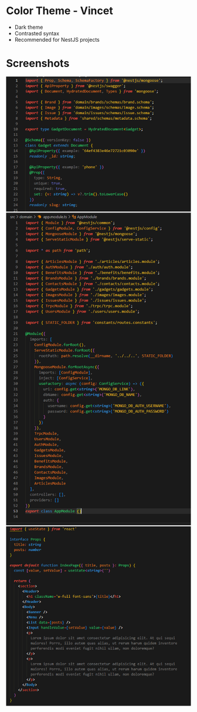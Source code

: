 # Color Theme - Vincet

- Dark theme
- Contrasted syntax
- Recommended for NestJS projects

# Screenshots

![Alt text](/screenshots/screen-01.PNG?raw=true "screen 1")
![Alt text](/screenshots/screen-02.PNG?raw=true "screen 2")
![Alt text](/screenshots/screen-03.PNG?raw=true "screen 3")
